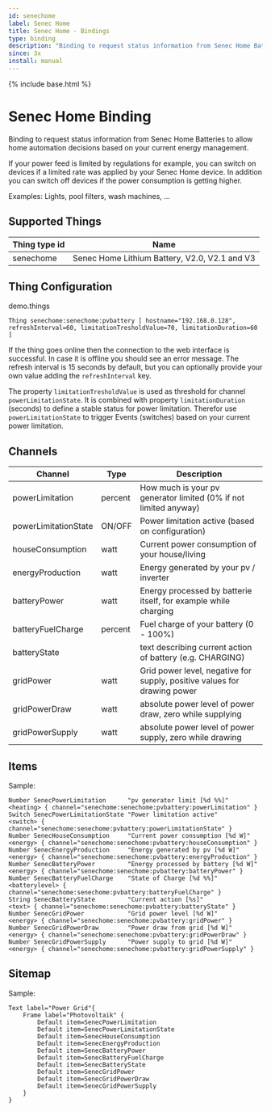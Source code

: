 ```yaml
---
id: senechome
label: Senec Home
title: Senec Home - Bindings
type: binding
description: "Binding to request status information from Senec Home Batteries to allow home automation decisions based on your current energy management."
since: 3x
install: manual
---
```


<!-- Attention authors: Do not edit directly. Please add your changes to the appropriate source repository -->

{% include base.html %}

# Senec Home Binding

Binding to request status information from Senec Home Batteries to allow home automation decisions based on your current energy management.

If your power feed is limited by regulations for example, you can switch on devices if a limited rate was applied by your Senec Home device.
In addition you can switch off devices if the power consumption is getting higher.

Examples: Lights, pool filters, wash machines, ...

## Supported Things

| Thing type id        | Name                                          |
|----------------------|-----------------------------------------------|
| senechome            | Senec Home Lithium Battery, V2.0, V2.1 and V3 |


## Thing Configuration

demo.things

```
Thing senechome:senechome:pvbattery [ hostname="192.168.0.128", refreshInterval=60, limitationTresholdValue=70, limitationDuration=60 ]
```

If the thing goes online then the connection to the web interface is successful.
In case it is offline you should see an error message.
The refresh interval is 15 seconds by default, but you can optionally provide your own value adding the `refreshInterval` key.

The property `limitationTresholdValue` is used as threshold for channel `powerLimitationState`. It is combined with property `limitationDuration` (seconds) to define a stable status for power limitation. Therefor use `powerLimitationState` to trigger Events (switches) based on your current power limitation.

## Channels

| Channel              | Type    | Description                                                              |
|----------------------|---------|--------------------------------------------------------------------------|
| powerLimitation      | percent | How much is your pv generator limited (0% if not limited anyway)         |
| powerLimitationState | ON/OFF  | Power limitation active (based on configuration)                         |
| houseConsumption     | watt    | Current power consumption of your house/living                           |
| energyProduction     | watt    | Energy generated by your pv / inverter                                   |
| batteryPower         | watt    | Energy processed by batterie itself, for example while charging          |
| batteryFuelCharge    | percent | Fuel charge of your battery (0 - 100%)                                   |
| batteryState         |         | text describing current action of battery (e.g. CHARGING)                |
| gridPower            | watt    | Grid power level, negative for supply, positive values for drawing power |
| gridPowerDraw        | watt    | absolute power level of power draw, zero while supplying                 |
| gridPowerSupply      | watt    | absolute power level of power supply, zero while drawing                 |

## Items

Sample:

```
Number SenecPowerLimitation      "pv generator limit [%d %%]"         <heating> { channel="senechome:senechome:pvbattery:powerLimitation" }
Switch SenecPowerLimitationState "Power limitation active"             <switch> { channel="senechome:senechome:pvbattery:powerLimitationState" }
Number SenecHouseConsumption     "Current power consumption [%d W]"    <energy> { channel="senechome:senechome:pvbattery:houseConsumption" }
Number SenecEnergyProduction     "Energy generated by pv [%d W]"       <energy> { channel="senechome:senechome:pvbattery:energyProduction" }
Number SenecBatteryPower         "Energy processed by battery [%d W]"  <energy> { channel="senechome:senechome:pvbattery:batteryPower" }
Number SenecBatteryFuelCharge    "State of Charge [%d %%]"       <batterylevel> { channel="senechome:senechome:pvbattery:batteryFuelCharge" }
String SenecBatteryState         "Current action [%s]"                   <text> { channel="senechome:senechome:pvbattery:batteryState" }
Number SenecGridPower            "Grid power level [%d W]"             <energy> { channel="senechome:senechome:pvbattery:gridPower" }
Number SenecGridPowerDraw        "Power draw from grid [%d W]"         <energy> { channel="senechome:senechome:pvbattery:gridPowerDraw" }
Number SenecGridPowerSupply      "Power supply to grid [%d W]"         <energy> { channel="senechome:senechome:pvbattery:gridPowerSupply" }
```

## Sitemap

Sample:

```
Text label="Power Grid"{
    Frame label="Photovoltaik" {
        Default item=SenecPowerLimitation
        Default item=SenecPowerLimitationState
        Default item=SenecHouseConsumption
        Default item=SenecEnergyProduction
        Default item=SenecBatteryPower
        Default item=SenecBatteryFuelCharge
        Default item=SenecBatteryState
        Default item=SenecGridPower
        Default item=SenecGridPowerDraw
        Default item=SenecGridPowerSupply
    }
}
```